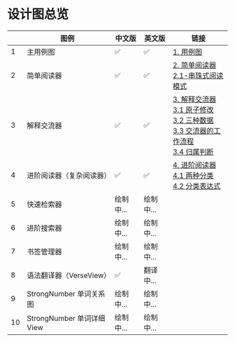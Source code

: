 # 设计图总览

|      | 图例                       | 中文版    | 英文版    | 链接                                                         |
| ---- | -------------------------- | --------- | --------- | ------------------------------------------------------------ |
| 1    | 主用例图                   | ✅         | ✅         | [1. 用例图](./1.-用例图.png)                                 |
| 2    | 简单阅读器                 | ✅         | ✅         | [2. 简单阅读器](./2.-简单阅读器.png)<br>[2.1-串珠式阅读模式](./2.1-串珠式阅读模式.png) |
| 3    | 解释交流器                 | ✅         | ✅         | [3. 解释交流器](./3.-解释交流器.png)<br>[3.1 原子修改](./3.1-原子修改)<br>[3.2 三种数据](./3.2-三种数据.png)<br>[3.3 交流器的工作流程](./3.3-交流器的工作流程.png)<br>[3.4 归属判断](./3.4-归属判断.png) |
| 4    | 进阶阅读器（复杂阅读器）   | ✅         | ✅         | [4. 进阶阅读器](4.-进阶阅读器.png)<br>[4.1 两种分类](4.1-两种分类.png)<br>[4.2 分类表达式](4.2-分类表达式.png) |
| 5    | 快速检索器                 | 绘制中... | 绘制中... |                                                              |
| 6    | 进阶搜索器                 | 绘制中... | 绘制中... |                                                              |
| 7    | 书签管理器                 | 绘制中... | 绘制中... |                                                              |
| 8    | 语法翻译器（VerseView）    | ✅         | 翻译中... |                                                              |
| 9    | StrongNumber 单词关系图    | 绘制中... | 绘制中... |                                                              |
| 10   | StrongNumber 单词详细 View | 绘制中... | 绘制中... |                                                              |
